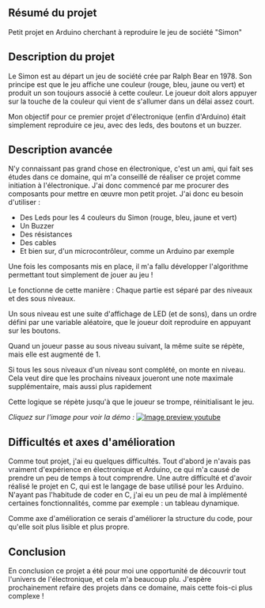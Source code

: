 ## **Résumé du projet**

Petit projet en Arduino cherchant à reproduire le jeu de société "Simon"

## **Description du projet**

Le Simon est au départ un jeu de société crée par Ralph Bear en 1978. Son principe est que le jeu affiche une couleur (rouge, bleu, jaune ou vert) et produit un son toujours associé à cette couleur. Le joueur doit alors appuyer sur la touche de la couleur qui vient de s'allumer dans un délai assez court.

Mon objectif pour ce premier projet d'électronique (enfin d'Arduino) était simplement reproduire ce jeu, avec des leds, des boutons et un buzzer.

## Description avancée

N'y connaissant pas grand chose en électronique, c'est un ami, qui fait ses études dans ce domaine, qui m'a conseillé de réaliser ce projet comme initiation à l'électronique. J'ai donc commencé par me procurer des composants pour mettre en œuvre mon petit projet. J'ai donc eu besoin d'utiliser :

- Des Leds pour les 4 couleurs du Simon (rouge, bleu, jaune et vert)
- Un Buzzer
- Des résistances
- Des cables
- Et bien sur, d'un microcontrôleur, comme un Arduino par exemple

Une fois les composants mis en place, il m'a fallu développer l'algorithme permettant tout simplement de jouer au jeu !

Le fonctionne de cette manière : Chaque partie est séparé par des niveaux et des sous niveaux.

Un sous niveau est une suite d'affichage de LED (et de sons), dans un ordre défini par une variable aléatoire, que le joueur doit reproduire en appuyant sur les boutons.

Quand un joueur passe au sous niveau suivant, la même suite se répète, mais elle est augmenté de 1.

Si tous les sous niveaux d'un niveau sont complété, on monte en niveau. Cela veut dire que les prochains niveaux joueront une note maximale supplémentaire, mais aussi plus rapidement

Cette logique se répète jusqu'à que le joueur se trompe, réinitialisant le jeu.

_Cliquez sur l'image pour voir la démo :_
[![Image preview youtube](../markdown-img/simon/arduino.jpg)](https://www.youtube.com/watch?v=_EgEeAPs9yA)

## **Difficultés et axes d'amélioration**

Comme tout projet, j'ai eu quelques difficultés. Tout d'abord je n'avais pas vraiment d'expérience en électronique et Arduino, ce qui m'a causé de prendre un peu de temps à tout comprendre. Une autre difficulté et d'avoir réalisé le projet en C, qui est le langage de base utilisé pour les Arduino. N'ayant pas l'habitude de coder en C, j'ai eu un peu de mal à implémenté certaines fonctionnalités, comme par exemple : un tableau dynamique.

Comme axe d'amélioration ce serais d'améliorer la structure du code, pour qu'elle soit plus lisible et plus propre.

## Conclusion

En conclusion ce projet a été pour moi une opportunité de découvrir tout l'univers de l'électronique, et cela m'a beaucoup plu. J'espère prochainement refaire des projets dans ce domaine, mais cette fois-ci plus complexe !
